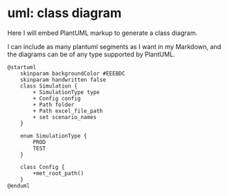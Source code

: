 # uml: class diagram

Here I will embed PlantUML markup to generate a class diagram.

I can include as many plantuml segments as I want in my Markdown, and the diagrams can be of any type supported by PlantUML.

```plantuml
@startuml
    skinparam backgroundColor #EEEBDC
    skinparam handwritten false
    class Simulation {
        + SimulationType type
        + Config config
        + Path folder
        + Path excel_file_path
        + set scenario_names
    }

    enum SimulationType {
        PROD
        TEST
    }

    class Config {
        +met_root_path()
    }
@enduml
```
